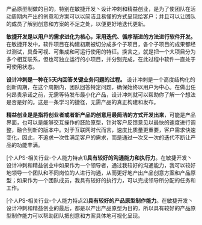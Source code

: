 产品原型制做的目的，特别在敏捷开发丶设计冲刺和精益创业，是为了使团队在活动周期内产出的创意和方案可以以简洁且易懂的方式呈现给客户；并且可以让团队的成员了解到创意和方案的不足之处，以便更好地迭代更新。

**敏捷开发是以用户的需求进化为核心，采用迭代、循序渐进的方法进行软件开发。** 在敏捷开发中，软件项目在构建初期被切分成多个子项目，各个子项目的成果都经过测试，具备可视、可集成和可运行使用的特征。换言之，就是把一个大项目分为多个相互联系，但也可独立运行的小项目，并分别完成，在此过程中软件一直处于可使用状态。

**设计冲刺是一种在5天内回答关键业务问题的过程。** 设计冲刺是一个高度结构化的创新周期，在这个周期内，团队回答特定问题，确保始终以用户为中心。在做出任何昂贵承诺之前，无需等待发布最小化产品，设计冲刺就可以帮助你了解一个想法是否是好的。这是一条学习的捷径，无需产品的真正构建和发布。

**精益创业是是指将创业者或者新产品的创意用最简洁的方式开发出来**，可能是产品界面，也可以是能够交互操作的胚胎原型，针对客户反馈意见以最快的速度进行调整，融合到新的版本中。对于互联网时代而言，速度比质量更重要，客户需求快速变化，因此，不追求一次性满足客户的需求，而是通过一次又一次的迭代不断让产品的功能丰满。

[个人PS-相关行业-个人能力特点1]**具有较好的沟通能力和执行力**。在敏捷开发丶设计冲刺和精益创业中如果作为一个领导者，通过我较好的沟通能力，我可以较好地领导一个团队和不同岗位的人进行沟通，从而更好地产出产品创意方案和产品原型；如果作为一个团队成员，我具有较好的执行力，可以完成领导所分配的任务和工作。

[个人PS-相关行业-个人能力特点2]**具有较好的产品原型制作能力**。在敏捷开发丶设计冲刺和精益创业的最后，都是以产出产品原型为目的，所以具有较好的产品原型制作能力可以帮助团队把创意和方案具体地可视化呈现。